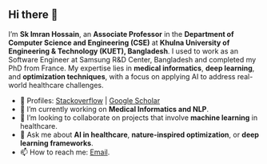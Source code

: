 ## Hi there 👋

I’m **Sk Imran Hossain**, an **Associate Professor** in the **Department of Computer Science and Engineering (CSE)** at **Khulna University of Engineering & Technology (KUET), Bangladesh**. I used to work as an Software Engineer at Samsung R&D Center, Bangladesh and completed my PhD from France. My expertise lies in **medical informatics**, **deep learning**, and **optimization techniques**, with a focus on applying AI to address real-world healthcare challenges. 

- 🔬 Profiles: [Stackoverflow](https://stackoverflow.com/users/1141537/imran-rana) | [Google Scholar](https://scholar.google.com)
- 🔭 I’m currently working on **Medical Informatics and NLP**.  
- 👯 I’m looking to collaborate on projects that involve **machine learning** in healthcare.  
- 💬 Ask me about **AI in healthcare**, **nature-inspired optimization**, or **deep learning frameworks**.
- 📫 How to reach me: [Email](mailto:imran@cse.kuet.ac.bd).  

